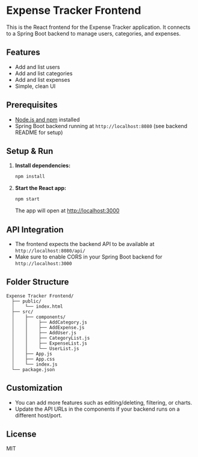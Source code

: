 # Expense Tracker Frontend

This is the React frontend for the Expense Tracker application. It connects to a Spring Boot backend to manage users, categories, and expenses.

## Features
- Add and list users
- Add and list categories
- Add and list expenses
- Simple, clean UI

## Prerequisites
- [Node.js and npm](https://nodejs.org/) installed
- Spring Boot backend running at `http://localhost:8080` (see backend README for setup)

## Setup & Run

1. **Install dependencies:**
   ```bash
   npm install
   ```
2. **Start the React app:**
   ```bash
   npm start
   ```
   The app will open at [http://localhost:3000](http://localhost:3000)

## API Integration
- The frontend expects the backend API to be available at `http://localhost:8080/api/`
- Make sure to enable CORS in your Spring Boot backend for `http://localhost:3000`

## Folder Structure
```
Expense Tracker Frontend/
  ├── public/
  │    └── index.html
  ├── src/
  │    ├── components/
  │    │    ├── AddCategory.js
  │    │    ├── AddExpense.js
  │    │    ├── AddUser.js
  │    │    ├── CategoryList.js
  │    │    ├── ExpenseList.js
  │    │    └── UserList.js
  │    ├── App.js
  │    ├── App.css
  │    └── index.js
  └── package.json
```

## Customization
- You can add more features such as editing/deleting, filtering, or charts.
- Update the API URLs in the components if your backend runs on a different host/port.

## License
MIT 
